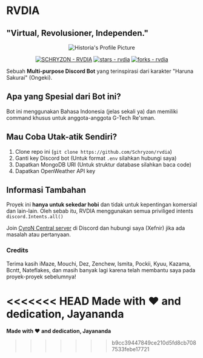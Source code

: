 # RVDIA
## "Virtual, Revolusioner, Independen."
<p align="center">
  <img src="https://cdn.discordapp.com/avatars/957471338577166417/97d70a5769552db26474cad16f7431fa.png?size=512" alt="Historia's Profile Picture">
</p>

<p align="center">
  <a href="https://discord.com/api/oauth2/authorize?client_id=957471338577166417&permissions=1514446056561&scope=bot%20applications.commands">
  <img src="https://img.shields.io/badge/SCHRYZON-RVDIA-ff4df0?style=for-the-badge&logo=python&logoColor=yellow" alt="SCHRYZON - RVDIA"></a>
  <a href="https://github.com/Schryzon/rvdia"><img src="https://img.shields.io/github/stars/Schryzon/rvdia?style=social" alt="stars - rvdia"></a>
  <a href="https://github.com/Schryzon/rvdia"><img src="https://img.shields.io/github/forks/Schryzon/rvdia?style=social" alt="forks - rvdia"></a>
</p>

Sebuah **Multi-purpose Discord Bot** yang terinspirasi dari karakter "Haruna Sakurai" (Ongeki).

## Apa yang Spesial dari Bot ini?
Bot ini menggunakan Bahasa Indonesia (jelas sekali ya) dan memiliki command khusus untuk anggota-anggota G-Tech Re'sman.

## Mau Coba Utak-atik Sendiri?
1. Clone repo ini (`git clone https://github.com/Schryzon/rvdia`)
2. Ganti key Discord bot (Untuk format `.env` silahkan hubungi saya)
3. Dapatkan MongoDB URI (Untuk struktur database silahkan baca code)
4. Dapatkan OpenWeather API key

## Informasi Tambahan
Proyek ini __hanya untuk sekedar hobi__ dan tidak untuk kepentingan komersial dan lain-lain. Oleh sebab itu, RVDIA menggunakan semua priviliged intents `discord.Intents.all()`

Join [CyroN Central server](https://discord.gg/QqWCnk6zxw) di Discord dan hubungi saya (Xefnir) jika ada masalah atau pertanyaan.

### Credits
Terima kasih iMaze, Mouchi, Dez, Zenchew, Ismita, Pockii, Kyuu, Kazama, Bcntt, Nateflakes, dan masih banyak lagi karena telah membantu saya pada proyek-proyek sebelumnya!

<<<<<<< HEAD
**Made with ❤️ and dedication, Jayananda**
=======
**Made with ❤️ and dedication, Jayananda**
>>>>>>> b9cc39447849ce210d5fd8cb7087533febe17721
